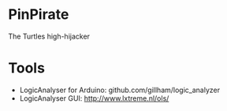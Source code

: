 # PinPirate
  The Turtles high-hijacker

# Tools

  *  LogicAnalyser for Arduino: github.com/gillham/logic_analyzer
  *  LogicAnalyser GUI: http://www.lxtreme.nl/ols/


